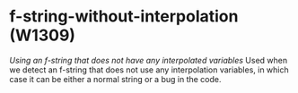 # f-string-without-interpolation (W1309)

*Using an f-string that does not have any interpolated variables* Used
when we detect an f-string that does not use any interpolation
variables, in which case it can be either a normal string or a bug in
the code.
